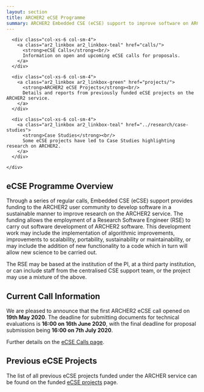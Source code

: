 ```yaml
---
layout: section
title: ARCHER2 eCSE Programme
summary: ARCHER2 Embedded CSE (eCSE) support to improve software on ARCHER2.
---
```

<section id="service">
  <div class="container">
    <div class="row ">	

      <div class="col-xs-6 col-sm-4">
        <a class="ar2_linkbox ar2_linkbox-teal" href="calls/">
          <strong>eCSE Calls</strong><br/>
          Information on open and upcoming eCSE calls for proposals.
        </a>
      </div>

      <div class="col-xs-6 col-sm-4">
        <a class="ar2_linkbox ar2_linkbox-green" href="projects/">
          <strong>ARCHER2 eCSE Projects</strong><br/>
          Details and reports from previously funded eCSE projects on the ARCHER2 service.
        </a>
      </div>

      <div class="col-xs-6 col-sm-4">
        <a class="ar2_linkbox ar2_linkbox-teal" href="../research/case-studies">
          <strong>Case Studies</strong><br/>
          Some eCSE projects have led to Case Studies highlighting research on ARCHER2.
        </a>
      </div>

    </div>
  </div>
</section>

## eCSE Programme Overview

Through a series of regular calls, Embedded CSE (eCSE) support provides funding to the ARCHER2 user community to develop software in a sustainable manner to improve research on the ARCHER2 service. The funding allows the employment of a Research Software Engineer (RSE) to carry out software development of ARCHER2 software. This development work may include the implementation of algorithmic improvements, improvements to scalability, portability, sustainability or maintainability, or may include the addition of new functionality to a code which in turn will allow new science to be carried out.

The RSE may be based at the institution of the PI, at a third party institution, or can include staff from the centralised CSE support team, or the project may use a mixture of the above.

## Current Call Information

We are pleased to announce that the first ARCHER2 eCSE call opened on **19th May 2020**. The deadline for submitting documents for technical evaluations is **16:00 on 16th June 2020**, with the final deadline for proposal submission being **16:00 on 7th July 2020**. 

Further details on the [eCSE Calls page](calls/).

## Previous eCSE Projects

The list of all previous eCSE projects funded under the ARCHER service can be found on the funded [eCSE projects](http://www.archer.ac.uk/community/eCSE/eCSE-projects.php) page.




